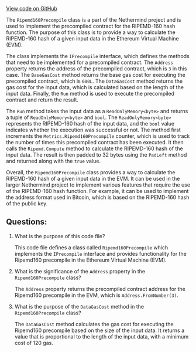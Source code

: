 [View code on GitHub](https://github.com/NethermindEth/nethermind/src/Nethermind/Nethermind.Evm/Precompiles/Ripemd160Precompile.cs)

The `Ripemd160Precompile` class is a part of the Nethermind project and is used to implement the precompiled contract for the RIPEMD-160 hash function. The purpose of this class is to provide a way to calculate the RIPEMD-160 hash of a given input data in the Ethereum Virtual Machine (EVM). 

The class implements the `IPrecompile` interface, which defines the methods that need to be implemented for a precompiled contract. The `Address` property returns the address of the precompiled contract, which is `3` in this case. The `BaseGasCost` method returns the base gas cost for executing the precompiled contract, which is `600L`. The `DataGasCost` method returns the gas cost for the input data, which is calculated based on the length of the input data. Finally, the `Run` method is used to execute the precompiled contract and return the result.

The `Run` method takes the input data as a `ReadOnlyMemory<byte>` and returns a tuple of `ReadOnlyMemory<byte>` and `bool`. The `ReadOnlyMemory<byte>` represents the RIPEMD-160 hash of the input data, and the `bool` value indicates whether the execution was successful or not. The method first increments the `Metrics.Ripemd160Precompile` counter, which is used to track the number of times this precompiled contract has been executed. It then calls the `Ripemd.Compute` method to calculate the RIPEMD-160 hash of the input data. The result is then padded to 32 bytes using the `PadLeft` method and returned along with the `true` value.

Overall, the `Ripemd160Precompile` class provides a way to calculate the RIPEMD-160 hash of a given input data in the EVM. It can be used in the larger Nethermind project to implement various features that require the use of the RIPEMD-160 hash function. For example, it can be used to implement the address format used in Bitcoin, which is based on the RIPEMD-160 hash of the public key.
## Questions: 
 1. What is the purpose of this code file?
    
    This code file defines a class called `Ripemd160Precompile` which implements the `IPrecompile` interface and provides functionality for the Ripemd160 precompile in the Ethereum Virtual Machine (EVM).

2. What is the significance of the `Address` property in the `Ripemd160Precompile` class?

    The `Address` property returns the precompiled contract address for the Ripemd160 precompile in the EVM, which is `Address.FromNumber(3)`.

3. What is the purpose of the `DataGasCost` method in the `Ripemd160Precompile` class?

    The `DataGasCost` method calculates the gas cost for executing the Ripemd160 precompile based on the size of the input data. It returns a value that is proportional to the length of the input data, with a minimum cost of 120 gas.